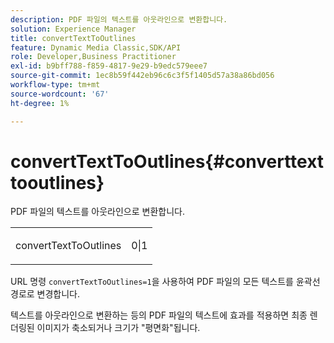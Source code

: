 ```yaml
---
description: PDF 파일의 텍스트를 아웃라인으로 변환합니다.
solution: Experience Manager
title: convertTextToOutlines
feature: Dynamic Media Classic,SDK/API
role: Developer,Business Practitioner
exl-id: b9bff788-f859-4817-9e29-b9edc579eee7
source-git-commit: 1ec8b59f442eb96c6c3f5f1405d57a38a86bd056
workflow-type: tm+mt
source-wordcount: '67'
ht-degree: 1%

---
```


# convertTextToOutlines{#converttexttooutlines}

PDF 파일의 텍스트를 아웃라인으로 변환합니다.

<table id="simpletable_FDE0D8786BC747AF87A336452500E695"> 
 <tr class="strow"> 
  <td class="stentry"> <p><span class="codeph"> convertTextToOutlines</span> </p> </td> 
  <td class="stentry"> <p>0|1 </p></td> 
 </tr> 
</table>

URL 명령 `convertTextToOutlines=1`을 사용하여 PDF 파일의 모든 텍스트를 윤곽선 경로로 변경합니다.

텍스트를 아웃라인으로 변환하는 등의 PDF 파일의 텍스트에 효과를 적용하면 최종 렌더링된 이미지가 축소되거나 크기가 &quot;평면화&quot;됩니다.
